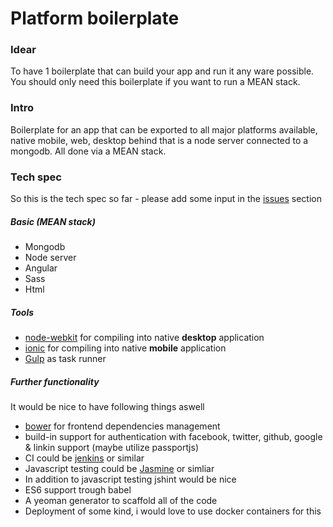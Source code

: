 # Platform boilerplate

### Idear
To have 1 boilerplate that can build your app and run it any ware possible. You should only need this boilerplate if you want to run a MEAN stack.

### Intro
Boilerplate for an app that can be exported to all major platforms available, native mobile, web, desktop behind that is a node server connected to a mongodb. All done via a MEAN stack.

### Tech spec
So this is the tech spec so far - please add some input in the <a href="https://github.com/sp90/full-platform-boilerplate/issues">issues</a> section

##### Basic (MEAN stack)

* Mongodb
* Node server
* Angular
* Sass
* Html

##### Tools

* <a href="https://github.com/nwjs/nw.js/">node-webkit</a> for compiling into native **desktop** application
* <a href="http://ionicframework.com/">ionic</a> for compiling into native **mobile** application
* <a href="http://gulpjs.com/">Gulp</a> as task runner

##### Further functionality

It would be nice to have following things aswell

* <a href="http://bower.io/">bower</a> for frontend dependencies management
* build-in support for authentication with facebook, twitter, github, google & linkin support (maybe utilize passportjs)
* CI could be <a href="https://jenkins-ci.org/">jenkins</a> or similar
* Javascript testing could be <a href="http://jasmine.github.io/2.0/introduction.html">Jasmine</a> or simliar
* In addition to javascript testing jshint would be nice
* ES6 support trough babel
* A yeoman generator to scaffold all of the code
* Deployment of some kind, i would love to use docker containers for this
